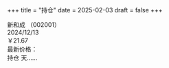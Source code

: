 +++
title = "持仓"
date = 2025-02-03
draft = false
+++

新和成 （002001）  
2024/12/13  
￥21.67  
最新价格：<span id="stockPrice"></span>  
持仓 <span id="daysDifference"></span> 天……

<script>
    const today = new Date();
    const previousDate = new Date('2024-12-13'); // 这里假设之前某日是2024年12月13日
    const oneDay = 24 * 60 * 60 * 1000; // hours * minutes * seconds * milliseconds
    const diffDays = Math.round(Math.abs((today - previousDate) / oneDay));
    document.getElementById('daysDifference').innerText = diffDays;
</script>

<script>
    async function getStockPrice() {
        const apiKey = 'U31XQFWRL9AC1J4Z';  // 请替换为有效的API密钥
        const symbol = '002001.SZ';  
        const url = `https://www.alphavantage.co/query?function=TIME_SERIES_DAILY&symbol=${symbol}&outputsize=full&apikey=${apiKey}`;
        
        try {
            const response = await fetch(url);
            const data = await response.json();
            
            if (data["Time Series (Daily)"]) {
                // 获取最近的时间和价格
                const latestTime = Object.keys(data["Time Series (Daily)"])[0];
                const latestData = data["Time Series (Daily)"][latestTime];
                const price = latestData["4. close"];

                // 将价格保留两位小数
                const formattedPrice = parseFloat(price).toFixed(2);

                // 显示最新的价格
                document.getElementById('stockPrice').innerText = `￥${formattedPrice}`;
            } else {
                document.getElementById('stockPrice').innerText = '获取价格失败，请检查API调用或股票代码是否正确。';
            }
        } catch (error) {
            document.getElementById('stockPrice').innerText = '请求失败，出现错误。';
        }
    }

    // 页面加载时获取股票价格
    window.onload = getStockPrice;
</script>
